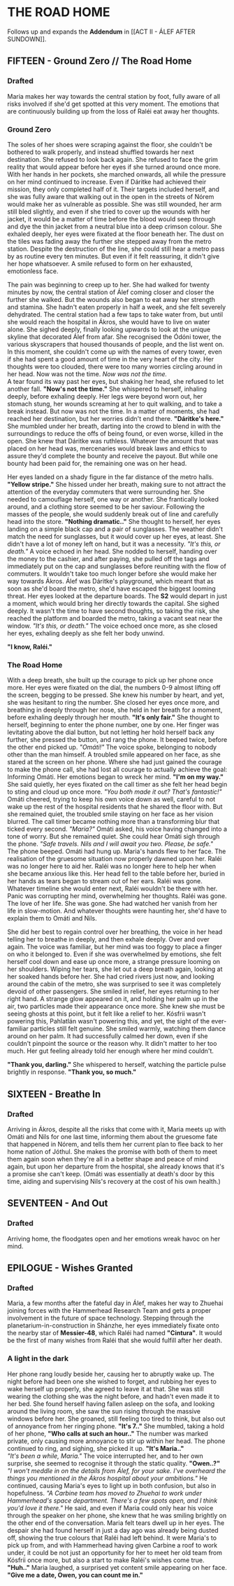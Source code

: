 # THE ROAD HOME
Follows up and expands the **Addendum** in [[ACT II - ÁLEF AFTER SUNDOWN]].
## FIFTEEN - Ground Zero // The Road Home
### Drafted
Maria makes her way towards the central station by foot, fully aware of all risks involved if she'd get spotted at this very moment. The emotions that are continuously building up from the loss of Raléi eat away her thoughts.
### Ground Zero
The soles of her shoes were scraping against the floor, she couldn't be bothered to walk properly, and instead shuffled towards her next destination. She refused to look back again. She refused to face the grim reality that would appear before her eyes if she turned around once more. With her hands in her pockets, she marched onwards, all while the pressure on her mind continued to increase. Even if Dáritke had achieved their mission, they only completed half of it. Their targets included herself, and she was fully aware that walking out in the open in the streets of Nórem would make her as vulnerable as possible. She was still wounded, her arm still bled slightly, and even if she tried to cover up the wounds with her jacket, it would be a matter of time before the blood would seep through and dye the thin jacket from a neutral blue into a deep crimson colour. She exhaled deeply, her eyes were fixated at the floor beneath her. The dust on the tiles was fading away the further she stepped away from the metro station. Despite the destruction of the line, she could still hear a metro pass by as routine every ten minutes. But even if it felt reassuring, it didn't give her hope whatsoever. A smile refused to form on her exhausted, emotionless face. 

The pain was beginning to creep up to her. She had walked for twenty minutes by now, the central station of Álef coming closer and closer the further she walked. But the wounds also began to eat away her strength and stamina. She hadn't eaten properly in half a week, and she felt severely dehydrated. The central station had a few taps to take water from, but until she would reach the hospital in Ákros, she would have to live on water alone. She sighed deeply, finally looking upwards to look at the unique skyline that decorated Álef from afar. She recognised the Ódóni tower, the various skyscrapers that housed thousands of people, and the list went on. In this moment, she couldn't come up with the names of every tower, even if she had spent a good amount of time in the very heart of the city. Her thoughts were too clouded, there were too many worries circling around in her head. Now was not the time. *Now was not the time.* \
A tear found its way past her eyes, but shaking her head, she refused to let another fall. **"Now's not the time."** She whispered to herself, inhaling deeply, before exhaling deeply. Her legs were beyond worn out, her stomach stung, her wounds screaming at her to quit walking, and to take a break instead. But now was not the time. In a matter of moments, she had reached her destination, but her worries didn't end there. **"Dáritke's here."** She mumbled under her breath, darting into the crowd to blend in with the surroundings to reduce the offs of being found, or even worse, killed in the open. She knew that Dáritke was ruthless. Whatever the amount that was placed on her head was, mercenaries would break laws and ethics to assure they'd complete the bounty and receive the payout. But while one bounty had been paid for, the remaining one was on her head. 

Her eyes landed on a shady figure in the far distance of the metro halls. **"Yellow stripe."** She hissed under her breath, making sure to not attract the attention of the everyday commuters that were surrounding her. She needed to camouflage herself, one way or another. She frantically looked around, and a clothing store seemed to be her saviour. Following the masses of the people, she would suddenly break out of line and carefully head into the store. **"Nothing dramatic.."** She thought to herself, her eyes landing on a simple black cap and a pair of sunglasses. The weather didn't match the need for sunglasses, but it would cover up her eyes, at least. She didn't have a lot of money left on hand, but it was a necessity. *"It's this, or death."* A voice echoed in her head. She nodded to herself, handing over the money to the cashier, and after paying, she pulled off the tags and immediately put on the cap and sunglasses before reuniting with the flow of commuters. It wouldn't take too much longer before she would make her way towards Ákros. Álef was Dáritke's playground, which meant that as soon as she'd board the metro, she'd have escaped the biggest looming threat. Her eyes looked at the departure boards. The **S2** would depart in just a moment, which would bring her directly towards the capital. She sighed deeply. It wasn't the time to have second thoughts, so taking the risk, she reached the platform and boarded the metro, taking a vacant seat near the window. *"It's this, or death."* The voice echoed once more, as she closed her eyes, exhaling deeply as she felt her body unwind.

**"I know, Raléi."**
### The Road Home
With a deep breath, she built up the courage to pick up her phone once more. Her eyes were fixated on the dial, the numbers 0-9 almost lifting off the screen, begging to be pressed. She knew his number by heart, and yet, she was hesitant to ring the number. She closed her eyes once more, and breathing in deeply through her nose, she held in her breath for a moment, before exhaling deeply through her mouth. **"It's only fair."** She thought to herself, beginning to enter the phone number, one by one. Her finger was levitating above the dial button, but not letting her hold herself back any further, she pressed the button, and rang the phone. It beeped twice, before the other end picked up. *"Omáti!"* The voice spoke, belonging to nobody other than the man himself. A troubled smile appeared on her face, as she stared at the screen on her phone. Where she had just gained the courage to make the phone call, she had lost all courage to actually achieve the goal: Informing Omáti. Her emotions began to wreck her mind. **"I'm on my way."** She said quietly, her eyes fixated on the call timer as she felt her head begin to sting and cloud up once more. *"You both made it out? That's fantastic!"* Omáti cheered, trying to keep his own voice down as well, careful to not wake up the rest of the hospital residents that he shared the floor with. But she remained quiet, the troubled smile staying on her face as her vision blurred. The call timer became nothing more than a transforming blur that ticked every second. *"Maria?"* Omáti asked, his voice having changed into a tone of worry. But she remained quiet. She could hear Omáti sigh through the phone. *"Safe travels. Nils and I will await you two. Please, be safe."* \
The phone beeped. Omáti had hung up. Maria's hands flew to her face. The realisation of the gruesome situation now properly dawned upon her. Raléi was no longer here to aid her. Raléi was no longer here to help her when she became anxious like this. Her head fell to the table before her, buried in her hands as tears began to stream out of her ears. Raléi was gone. Whatever timeline she would enter next, Raléi wouldn't be there with her. Panic was corrupting her mind, overwhelming her thoughts. Raléi was gone. The love of her life. She was gone. She had watched her vanish from her life in slow-motion. And whatever thoughts were haunting her, she'd have to explain them to Omáti and Nils. 

She did her best to regain control over her breathing, the voice in her head telling her to breathe in deeply, and then exhale deeply. Over and over again. The voice was familiar, but her mind was too foggy to place a finger on who it belonged to. Even if she was overwhelmed by emotions, she felt herself cool down and ease up once more, a strange pressure looming on her shoulders. Wiping her tears, she let out a deep breath again, looking at her soaked hands before her. She had cried rivers just now, and looking around the cabin of the metro, she was surprised to see it was completely devoid of other passengers. She smiled in relief, her eyes returning to her right hand. A strange glow appeared on it, and holding her palm up in the air, two particles made their appearance once more. She knew she must be seeing ghosts at this point, but it felt like a relief to her. Kósfrii wasn't powering this, Pahlatlán wasn't powering this, and yet, the sight of the ever-familiar particles still felt genuine. She smiled warmly, watching them dance around on her palm. It had successfully calmed her down, even if she couldn't pinpoint the source or the reason why. It didn't matter to her too much. Her gut feeling already told her enough where her mind couldn't. 

**"Thank you, darling."** She whispered to herself, watching the particle pulse brightly in response. **"Thank you, so much."**

## SIXTEEN - Breathe In
### Drafted
Arriving in Ákros, despite all the risks that come with it, Maria meets up with Omáti and Nils for one last time, informing them about the gruesome fate that happened in Nórem, and tells them her current plan to flee back to her home nation of Jóthul. She makes the promise with both of them to meet them again soon when they're all in a better shape and peace of mind again, but upon her departure from the hospital, she already knows that it's a promise she can't keep. (Omáti was essentially at death's door by this time, aiding and supervising Nils's recovery at the cost of his own health.)
## SEVENTEEN - And Out
### Drafted
Arriving home, the floodgates open and her emotions wreak havoc on her mind. 
## EPILOGUE - Wishes Granted
### Drafted
Maria, a few months after the fateful day in Álef, makes her way to Zhuehai joining forces with the Hammerhead Research Team and gets a proper involvement in the future of space technology. Stepping through the planetarium-in-construction in Shánzhe, her eyes immediately fixate onto the nearby star of **Messier-48**, which Raléi had named **"Cintura"**. It would be the first of many wishes from Raléi that she would fulfill after her death.
### A light in the dark
Her phone rang loudly beside her, causing her to abruptly wake up. The night before had been one she wished to forget, and rubbing her eyes to wake herself up properly, she agreed to leave it at that. She was still wearing the clothing she was the night before, and hadn't even made it to her bed. She found herself having fallen asleep on the sofa, and looking around the living room, she saw the sun rising through the massive windows before her. She groaned, still feeling too tired to think, but also out of annoyance from her ringing phone. **"It's 7.."** She mumbled, taking a hold of her phone, **"Who calls at such an hour.."** The number was marked private, only causing more annoyance to stir up within her head. The phone continued to ring, and sighing, she picked it up. **"It's Maria.."** \
*"It's been a while, Maria."* The voice interrupted her, and to her own surprise, she seemed to recognise it through the static quality. **"Owen..?"** \
*"I won't meddle in on the details from Álef, for your sake. I've overheard the things you mentioned in the Ákros hospital about your ambitions."* He continued, causing Maria's eyes to light up in both confusion, but also in hopefulness. *"A Carbine team has moved to Zhuehai to work under Hammerhead's space department. There's a few spots open, and I think you'd love it there."* He said, and even if Maria could only hear his voice through the speaker on her phone, she knew that he was smiling brightly on the other end of the conversation. Maria felt tears dwell up in her eyes. The despair she had found herself in just a day ago was already being dusted off, showing the true colours that Raléi had left behind. It were Maria's to pick up from, and with Hammerhead having given Carbine a roof to work under, it could be not just an opportunity for her to meet her old team from Kósfrii once more, but also a start to make Raléi's wishes come true. **"Huh.."** Maria laughed, a surprised yet content smile appearing on her face. **"Give me a date, Owen, you can count me in."**
